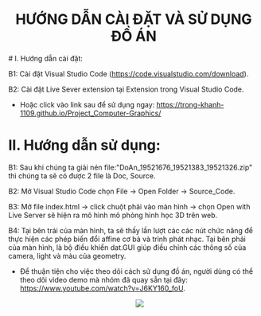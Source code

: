 <h1 align="center">HƯỚNG DẪN CÀI ĐẶT VÀ SỬ DỤNG ĐỒ ÁN</h1>
# I. Hướng dẫn cài đặt:

B1: Cài đặt Visual Studio Code (https://code.visualstudio.com/download).

B2: Cài đặt Live Sever extension tại Extension trong Visual Studio Code.

* Hoặc click vào link sau để sử dụng ngay: https://trong-khanh-1109.github.io/Project_Computer-Graphics/

# II. Hướng dẫn sử dụng:

B1: Sau khi chúng ta giải nén file:"DoAn_19521676_19521383_19521326.zip" thì chúng ta sẽ có được 2 file là Doc, Source.

B2: Mở Visual Studio Code chọn File -> Open Folder -> Source_Code.

B3: Mở file index.html -> click chuột phải vào màn hình -> chọn Open with Live Server sẽ hiện ra mô hình mô phỏng hình học 3D trên web.

B4: Tại bên trái của màn hình, ta sẽ thấy lần lượt các các nút chức năng để thực hiện các phép biến đổi affine cơ bả và trình phát nhạc.
Tại bên phải của màn hình, là bộ điều khiển dat.GUI giúp điều chỉnh các thông số của camera, light và màu của geometry.

* Để thuận tiện cho việc theo dõi cách sử dụng đồ án, người dùng có thể theo dõi video demo mà nhóm đã quay sẵn tại đây: https://www.youtube.com/watch?v=J6KY160_foU.

  <p align='center'><img src='https://github.com/trong-khanh-1109/CS105.M11.KHCL/blob/451cfe5a6c9ca44749cfdd95b29a8977b13bb42c/Image/Light-Animation.gif'></p>
